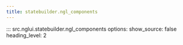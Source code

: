 ```yaml
---
title: statebuilder.ngl_components
---
```


::: src.nglui.statebuilder.ngl_components
    options:
        show_source: false
        heading_level: 2
